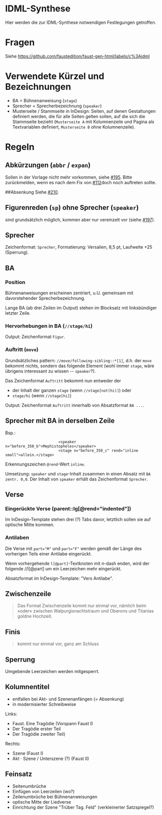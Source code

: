 IDML-Synthese
=============================

Hier werden die zur IDML-Synthese notwendigen Festlegungen getroffen. 

# Fragen
Siehe https://github.com/faustedition/faust-gen-html/labels/c%3Aidml

# Verwendete Kürzel und Bezeichnungen
* BA = Bühnenanweisung (`stage`)
* Sprecher = Sprecherbezeichnung (`speaker`)
* Musterseite / Stammseite in InDesign: Seiten, auf denen Gestaltungen definiert werden, die für alle Seiten gelten sollen, auf die sich die Stammseite bezieht (`Musterseite A` mit Kolumnenzeile und Pagina als Textvariablen definiert, `Musterseite B` ohne Kolumnenzeile). 

# Regeln

## Abkürzungen (`abbr` / `expan`)
Sollen in der Vorlage nicht mehr vorkommen, siehe [#195](https://github.com/faustedition/faust-gen-html/issues/195). Bitte zurückmelden, wenn es nach dem Fix von 
[#112](https://github.com/faustedition/faust-gen-html/issues/112)doch noch auftreten sollte.

##Absenkung
Siehe 
[#210](https://github.com/faustedition/faust-gen-html/issues/210).

## Figurenreden (`sp`) ohne Sprecher (`speaker`)
sind grundsätzlich möglich, kommen aber nur vereinzelt vor (siehe 
[#197](https://github.com/faustedition/faust-gen-html/issues/197)).

## Sprecher
Zeichenformat: `Sprecher`, Formatierung: Versalien, 8,5 pt, Laufweite +25 (Sperrung).

## BA
### Position
Bühnenanweisungen erscheinen zentriert, u.U. gemeinsam mit davorstehender Sprecherbezeichnung.

Lange BA (ab drei Zeilen im Output) stehen im Blocksatz mit linksbündiger letzter Zeile.

### Hervorhebungen in BA (`//stage/hi`)
Output: Zeichenformat `Figur`.

### Auftritt (`move`)
Grundsätzliches pattern: `//move/following-sibling::*[1]`, d.h. der `move` bekommt nichts, sondern das folgende Element (wohl immer `stage`, wäre übrigens interessant zu wissen -- `speaker`?).

Das Zeichenformat `Auftritt` bekommt nun entweder der 
* der Inhalt der ganzen `stage` (wenn `//stage[not(hi)]`) oder
* `stage/hi` (wenn `//stage[hi]`)

Output: Zeichenformat `Auftritt` innerhalb von Absatzformat `BA ...`.

## Sprecher mit BA in derselben Zeile
Bsp.:

                            <speaker n="before_350_b">Mephistopheles</speaker>
                            <stage n="before_350_c" rend="inline small">allein.</stage>

Erkennungszeichen `@rend`-Wert `inline`.

Umsetzung: `speaker` und `stage`-Inhalt zusammen in einen Absatz mit `BA zentr. 0,0`. Der Inhalt von `speaker` erhält das Zeichenformat `Sprecher`. 

## Verse 

### Eingerückte Verse (parent::lg[@rend="indented"])
Im InDesign-Template stehen drei (?) Tabs davor, letztlich sollen sie auf optische Mitte kommen.

### Antilaben
Die Verse mit `part="M"` und `part="F"` werden gemäß der Länge des vorherigen Teils einer Antilabe eingerückt.

Wenn vorhergehende `l[@part]`-Textknoten mit n-dash enden, wird der folgende //l[@part] um ein Leerzeichen mehr eingerückt.

Absatzformat im InDesign-Template: "Vers Antilabe".

## Zwischenzeile
> Das Format Zwischenzeile kommt nur einmal vor, nämlich beim »oder« zwischen Walpurgisnachtstraum und Oberons und Titanias goldne Hochzeit.

## Finis
> kommt nur einmal vor, ganz am Schluss
## Sperrung
Umgebende Leerzeichen werden mitgesperrt.

## Kolumnentitel
* entfallen bei Akt- und Szenenanfängen (= Absenkung)
* in modernisierter Schreibweise

Links:
* Faust. Eine Tragödie (Vorspann Faust I)
* Der Tragödie erster Teil
* Der Tragödie zweiter Teil)

Rechts:
* Szene (Faust I)
* Akt · Szene / Unterszene (?) (Faust II)

## Feinsatz
* Seitenumbrüche
* Einfügen von Leerzeilen (wo?)
* Zeilenumbrüche bei Bühnenanweisungen
* optische Mitte der Liedverse
* Einrichtung der Szene "Trüber Tag. Feld" (verkleinerter Satzspiegel?)
